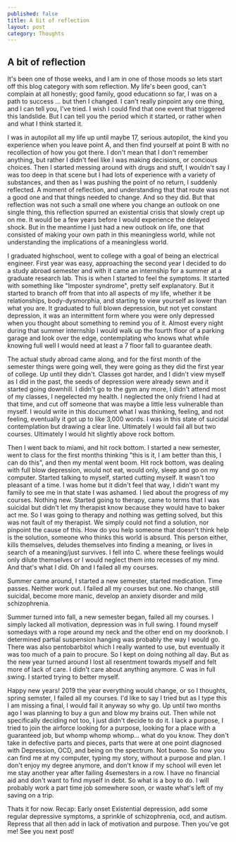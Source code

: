 ```yaml
---
published: false
title: A bit of reflection
layout: post
category: Thoughts
---
```

## A bit of reflection

It's been one of those weeks, and I am in one of those moods so lets start off this blog category with som reflection. My life's been good, can't complain at all honestly; good family, good educationn so far, I was on a path to success ... but then I changed. I can't really pinpoint any one thing, and I can tell you, I've tried. I wish I could find that one event that triggered this landslide. But I can tell you the period which it started, or rather when and what I think started it. 

I was in autopilot all my life up until maybe 17, serious autopilot, the kind you experience when you leave point A, and then find yourself at point B with no recollection of how you got there. I don't mean that I don't remember anything, but rather I didn't feel like I was making decisions, or concious choices. Then I started messing around with drugs and stuff, I wouldn't say I was too deep in that scene but I had lots of experience with a variety of substances, and then as I was pushing the point of no return, I suddenly reflected. A moment of reflection, and understanding that that route was not a good one and that things needed to change. And so they did. But that reflection was not such a small one where you change an outlook on one single thing, this reflection spurred an existential crisis that slowly crept up on me. It would be a few years before I would experience the delayed shock. But in the meantime I just had a new outlook on life, one that consisted of making your own path in this meaningless world, while not understanding the implications of a meaningless world. 

I graduated highschool, went to college with a goal of being an electrical engineer. First year was easy, approaching the second year I decided to do a study abroad semester and with it came an internship for a summer at a graduate research lab. This is when I started to feel the symptoms. It started with something like "Imposter syndrome", pretty self explanatory. But it started to branch off from that into all aspects of my life, whether it be relationships, body-dysmorphia, and starting to view yourself as lower than what you are. It graduated to full blown depression, but not yet constant depression, it was an intermittent form where you were only depressed when you thought about something to remind you of it. Almost every night during that summer internship I would walk up the fourth floor of a parking garage and look over the edge, contemplating who knows what while knowing full well I would need at least a 7 floor fall to guarantee death. 

The actual study abroad came along, and for the first month of the semester things were going well, they were going as they did the first year of college. Up until they didn't. Classes got harder, and I didn't view myself as I did in the past, the seeds of depression were already sewn and it started going downhill. I didn't go to the gym any more, I didn't attend most of my classes, I negelected my health. I neglected the only friend I had at that time, and cut off someone that was maybe a little less vulnerable than myself. I would write in this document what I was thinking, feeling, and not feeling, eventually it got up to like 3,000 words. I was in this state of suicidal contemplation but drawing a clear line. Ultimately I would fail all but two courses. Ultimately I would hit slightly above rock bottom.

Then I went back to miami, and hit rock bottom. I started a new semester, went to class for the first months thinking "this is it, I am better than this, I can do this", and then my mental went boom. Hit rock bottom, was dealing with full blow depression, would not eat, would only, sleep and go on my computer. Started talking to myself, started cutting myself. It wasn't too pleasant of a time. I was home but it didn't feel that way, I didn't want my family to see me in that state I was ashamed. I lied about the progress of my courses. Nothing new. Started going to therapy, came to terms that I was suicidal but didn't let my therapist know because they would have to baker act me. So I was going to therapy and nothing was getting solved, but this was not fault of my therapist. We simply could not find a solution, nor pinpoint the cause of this. How do you help someone that doesn't think help is the solution, someone who thinks this world is absurd. This person either, kills themselves, deludes themselves into finding a meaning, or lives in search of a meaning/just survives. I fell into C. where these feelings would only dilute themselves or I would neglect them into recesses of my mind. And that's what I did.  Oh and I failed all my courses.

Summer came around, I started a new semester, started medication. Time passes. Neither work out.  I failed all my courses but one. No change, still suicidal, become more manic, develop an anxiety disorder and mild schizophrenia.

Summer turned into fall, a new semester began, failed all my courses.  I simply lacked all motivation, depression was in full swing. I found myself somedays with a rope around my neck and the other end on my doorknob. I determined partial suspension hanging was probably the way I would go. There was also pentobarbitol which I really wanted to use, but eventually it was too much of a pain to procure. So I kept on doing nothing all day. But as the new year turned around I lost all resentment towards myself and felt more of lack of care. I didn't care about anything anymore. C was in full swing. I started trying to better myself. 

Happy new years! 2019 the year everything would change, or so I thoughts, spring semster, I failed all my courses. I'd like to say I tried but as I type this I am missing a final, I would fail it anyway so why go. Up until two months ago I was planning to buy a gun and blow my brains out. Then while not specifically deciding not too, I just didn't decide to do it. I lack a purpose, I tried to join the airforce looking for a purpose, looking for a place with a guaranteed job, but whomp whomp whomp... what do you know. They don't take in defective parts and pieces, parts that were at one point diagnosed with Depression, OCD, and being on the spectrum. Not bueno. So now you can find me at my computer, typing my story, without a purpose and plan. I don't enjoy my degree anymore, and don't know if my school will even let me stay another year after failing 4semesters in a row. I have no financial aid and don't want to find myself in debt. So what is a  boy to do. I will probably work a part time job somewhere soon, or waste what's left of my saving on a trip. 

Thats it for now. Recap: Early onset Existential depression, add some regular depressive symptoms, a sprinkle of schizophrenia, ocd, and autism. Repress that all then add in lack of motivation and purpose. Then you've got me! See you next post! 